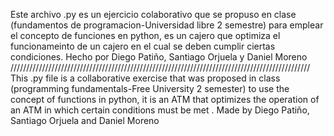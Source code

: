 Este archivo .py es un ejercicio colaborativo que se propuso en clase (fundamentos de programacion-Universidad libre 2 semestre) para emplear el concepto de funciones en python, es un cajero que optimiza el funcionameinto de un cajero en el cual se deben cumplir ciertas condiciones.
Hecho por Diego Patiño, Santiago Orjuela y Daniel Moreno
///////////////////////////////////////////////////////////////////////////////////////////////
This .py file is a collaborative exercise that was proposed in class (programming fundamentals-Free University 2 semester) to use the concept of functions in python, it is an ATM that optimizes the operation of an ATM in which certain conditions must be met .
Made by Diego Patiño, Santiago Orjuela and Daniel Moreno
